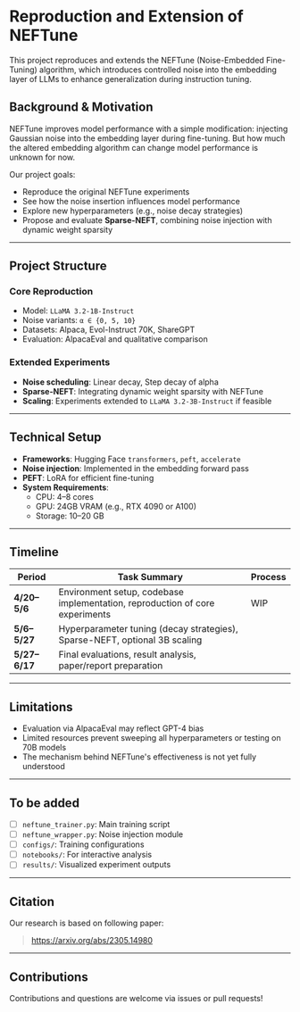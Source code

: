 # Reproduction and Extension of NEFTune

This project reproduces and extends the NEFTune (Noise-Embedded Fine-Tuning) algorithm, which introduces controlled noise into the embedding layer of LLMs to enhance generalization during instruction tuning.

## Background & Motivation

NEFTune improves model performance with a simple modification: injecting Gaussian noise into the embedding layer during fine-tuning.
But how much the altered embedding algorithm can change model performance is unknown for now.

Our project goals:

- Reproduce the original NEFTune experiments
- See how the noise insertion influences model performance
- Explore new hyperparameters (e.g., noise decay strategies)
- Propose and evaluate **Sparse-NEFT**, combining noise injection with dynamic weight sparsity

---

## Project Structure

### Core Reproduction

- Model: `LLaMA 3.2-1B-Instruct`
- Noise variants: `α ∈ {0, 5, 10}`
- Datasets: Alpaca, Evol-Instruct 70K, ShareGPT
- Evaluation: AlpacaEval and qualitative comparison

### Extended Experiments

- **Noise scheduling**: Linear decay, Step decay of alpha
- **Sparse-NEFT**: Integrating dynamic weight sparsity with NEFTune
- **Scaling**: Experiments extended to `LLaMA 3.2-3B-Instruct` if feasible

---

## Technical Setup

- **Frameworks**: Hugging Face `transformers`, `peft`, `accelerate`
- **Noise injection**: Implemented in the embedding forward pass
- **PEFT**: LoRA for efficient fine-tuning
- **System Requirements**:
  - CPU: 4–8 cores
  - GPU: 24GB VRAM (e.g., RTX 4090 or A100)
  - Storage: 10–20 GB

---

## Timeline

| Period         | Task Summary                                                                 | Process|
|----------------|------------------------------------------------------------------------------| -----|
| **4/20–5/6**   | Environment setup, codebase implementation, reproduction of core experiments |WIP|
| **5/6–5/27**   | Hyperparameter tuning (decay strategies), Sparse-NEFT, optional 3B scaling   ||
| **5/27–6/17**  | Final evaluations, result analysis, paper/report preparation                ||

---

## Limitations

- Evaluation via AlpacaEval may reflect GPT-4 bias
- Limited resources prevent sweeping all hyperparameters or testing on 70B models
- The mechanism behind NEFTune's effectiveness is not yet fully understood

---

## To be added

- [ ] `neftune_trainer.py`: Main training script
- [ ] `neftune_wrapper.py`: Noise injection module
- [ ] `configs/`: Training configurations
- [ ] `notebooks/`: For interactive analysis
- [ ] `results/`: Visualized experiment outputs

---

## Citation

Our research is based on following paper:
> https://arxiv.org/abs/2305.14980

---

## Contributions

Contributions and questions are welcome via issues or pull requests!
